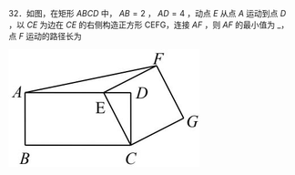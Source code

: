 32．如图，在矩形 $A B C D$ 中， $A B { = } 2$ ， $A D { = } 4$ ，动点 $E$ 从点 $A$ 运动到点 $D$ ，以 $C E$ 为边在 $C E$ 的右侧构造正方形 CEFG，连接 $A F$ ，则 $A F$ 的最小值为 _，点 $F$ 运动的路径长为

![](<../../qs_image_DB/专题2-4_瓜豆轨最值模型：为什么我们喜欢手拉手（直线与曲线）（解析版）_/79457ef72f0ba5055da3b688b1c6ceac76c2bb3f8909c31ceeb2cd94b6828248.jpg>)
